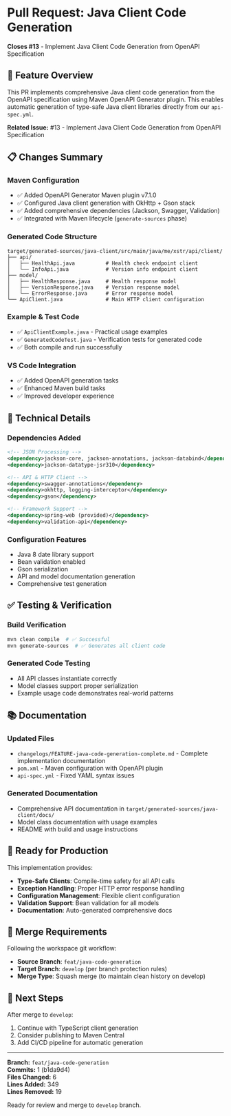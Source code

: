 # Pull Request: Java Client Code Generation

**Closes #13** - Implement Java Client Code Generation from OpenAPI Specification

## 🎯 Feature Overview
This PR implements comprehensive Java client code generation from the OpenAPI specification using Maven OpenAPI Generator plugin. This enables automatic generation of type-safe Java client libraries directly from our `api-spec.yml`.

**Related Issue:** #13 - Implement Java Client Code Generation from OpenAPI Specification

## 📋 Changes Summary

### Maven Configuration
- ✅ Added OpenAPI Generator Maven plugin v7.1.0
- ✅ Configured Java client generation with OkHttp + Gson stack
- ✅ Added comprehensive dependencies (Jackson, Swagger, Validation)
- ✅ Integrated with Maven lifecycle (`generate-sources` phase)

### Generated Code Structure
```
target/generated-sources/java-client/src/main/java/me/xstr/api/client/
├── api/
│   ├── HealthApi.java          # Health check endpoint client
│   └── InfoApi.java            # Version info endpoint client
├── model/
│   ├── HealthResponse.java     # Health response model
│   ├── VersionResponse.java    # Version response model
│   └── ErrorResponse.java      # Error response model
└── ApiClient.java              # Main HTTP client configuration
```

### Example & Test Code
- ✅ `ApiClientExample.java` - Practical usage examples
- ✅ `GeneratedCodeTest.java` - Verification tests for generated code
- ✅ Both compile and run successfully

### VS Code Integration
- ✅ Added OpenAPI generation tasks
- ✅ Enhanced Maven build tasks
- ✅ Improved developer experience

## 🔧 Technical Details

### Dependencies Added
```xml
<!-- JSON Processing -->
<dependency>jackson-core, jackson-annotations, jackson-databind</dependency>
<dependency>jackson-datatype-jsr310</dependency>

<!-- API & HTTP Client -->
<dependency>swagger-annotations</dependency>
<dependency>okhttp, logging-interceptor</dependency>
<dependency>gson</dependency>

<!-- Framework Support -->
<dependency>spring-web (provided)</dependency>
<dependency>validation-api</dependency>
```

### Configuration Features
- Java 8 date library support
- Bean validation enabled
- Gson serialization
- API and model documentation generation
- Comprehensive test generation

## ✅ Testing & Verification

### Build Verification
```bash
mvn clean compile  # ✅ Successful
mvn generate-sources  # ✅ Generates all client code
```

### Generated Code Testing
- All API classes instantiate correctly
- Model classes support proper serialization
- Example usage code demonstrates real-world patterns

## 📚 Documentation

### Updated Files
- `changelogs/FEATURE-java-code-generation-complete.md` - Complete implementation documentation
- `pom.xml` - Maven configuration with OpenAPI plugin
- `api-spec.yml` - Fixed YAML syntax issues

### Generated Documentation
- Comprehensive API documentation in `target/generated-sources/java-client/docs/`
- Model class documentation with usage examples
- README with build and usage instructions

## 🚀 Ready for Production

This implementation provides:
- **Type-Safe Clients**: Compile-time safety for all API calls
- **Exception Handling**: Proper HTTP error response handling
- **Configuration Management**: Flexible client configuration
- **Validation Support**: Bean validation for all models
- **Documentation**: Auto-generated comprehensive docs

## 🔄 Merge Requirements

Following the workspace git workflow:
- **Source Branch**: `feat/java-code-generation`
- **Target Branch**: `develop` (per branch protection rules)
- **Merge Type**: Squash merge (to maintain clean history on develop)

## 🎯 Next Steps

After merge to `develop`:
1. Continue with TypeScript client generation
2. Consider publishing to Maven Central
3. Add CI/CD pipeline for automatic generation

---

**Branch:** `feat/java-code-generation`  
**Commits:** 1 (b1da9d4)  
**Files Changed:** 6  
**Lines Added:** 349  
**Lines Removed:** 19  

Ready for review and merge to `develop` branch.
